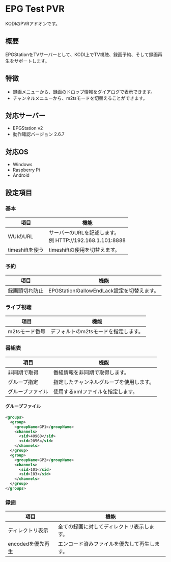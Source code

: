 # EPG Test PVR
KODIのPVRアドオンです。

## 概要
EPGStationをTVサーバーとして、KODI上でTV視聴、録画予約、そして録画再生をサポートします。

## 特徴
 - 録画メニューから、録画のドロップ情報をダイアログで表示できます。
 - チャンネルメニューから、m2tsモードを切替えることができます。

## 対応サーバー
 - EPGStation v2
 - 動作確認バージョン 2.6.7

## 対応OS
 - Windows
 - Raspberry Pi
 - Android

## 設定項目
### 基本
| 項目 | 機能 |
----|----
| WUIのURL | サーバーのURLを記述します。<br>例 HTTP://192.168.1.101:8888 |
| timeshiftを使う | timeshiftの使用を切替えます。 |

### 予約
| 項目 | 機能 |
----|----
| 録画頭切れ防止 | EPGStationのallowEndLack設定を切替えます。 |

### ライブ視聴
| 項目 | 機能 |
----|----
| m2tsモード番号 | デフォルトのm2tsモードを指定します。 |

### 番組表
| 項目 | 機能 |
----|----
| 非同期で取得 | 番組情報を非同期で取得します。 |
| グループ指定 | 指定したチャンネルグループを使用します。 |
| グループファイル | 使用するxmlファイルを指定します。 |

#### グループファイル
```xml
<groups>
  <group>
	<groupName>GP1</groupName>
	<channels>
	  <sid>40960</sid>
	  <sid>2056</sid>
	</channels>
  </group>
  <group>
	<groupName>GP2</groupName>
	<channels>
	  <sid>101</sid>
	  <sid>103</sid>
	</channels>
  </group>
</groups>
```

### 録画
| 項目 | 機能 |
----|----
| ディレクトリ表示 | 全ての録画に対してディレクトリ表示します。 |
| encodedを優先再生 | エンコード済みファイルを優先して再生します。 |
